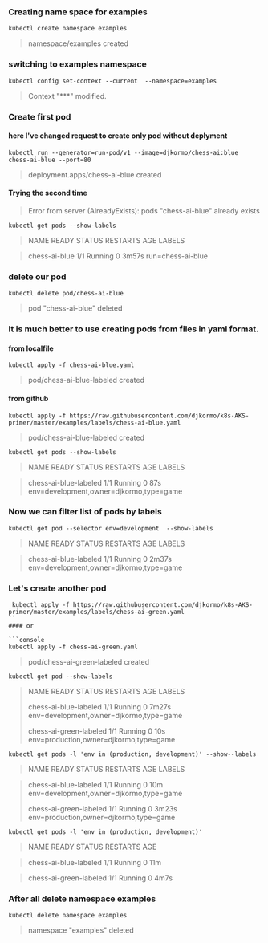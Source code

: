 ### Creating name space for examples

```console
kubectl create namespace examples
```

> namespace/examples created


### switching to examples namespace

```console
kubectl config set-context --current  --namespace=examples
```

> Context "***" modified.



### Create first pod
#### here I've changed  request to create only  pod without deplyment

```console
kubectl run --generator=run-pod/v1 --image=djkormo/chess-ai:blue  chess-ai-blue --port=80
```

> deployment.apps/chess-ai-blue created

#### Trying the second time 

> Error from server (AlreadyExists): pods "chess-ai-blue" already exists

```console
kubectl get pods --show-labels
```


> NAME            READY   STATUS    RESTARTS   AGE     LABELS

> chess-ai-blue   1/1     Running   0          3m57s   run=chess-ai-blue


### delete our pod 

```console
kubectl delete pod/chess-ai-blue
```
> pod "chess-ai-blue" deleted

### It is much better to use creating pods from  files in yaml format.


#### from localfile

```console
kubectl apply -f chess-ai-blue.yaml
```

> pod/chess-ai-blue-labeled created

#### from github

``` console
kubectl apply -f https://raw.githubusercontent.com/djkormo/k8s-AKS-primer/master/examples/labels/chess-ai-blue.yaml
```

> pod/chess-ai-blue-labeled created


```console
kubectl get pods --show-labels
```

> NAME                    READY   STATUS    RESTARTS   AGE   LABELS

> chess-ai-blue-labeled   1/1     Running   0          87s   env=development,owner=djkormo,type=game


### Now we can filter list of pods by  labels

```console
kubectl get pod --selector env=development  --show-labels
```

> NAME                    READY   STATUS    RESTARTS   AGE     LABELS

> chess-ai-blue-labeled   1/1     Running   0          2m37s   env=development,owner=djkormo,type=game


### Let's create another pod 

```console
 kubectl apply -f https://raw.githubusercontent.com/djkormo/k8s-AKS-primer/master/examples/labels/chess-ai-green.yaml
`` 
#### or

```console
kubectl apply -f chess-ai-green.yaml
```

> pod/chess-ai-green-labeled created


```console
kubectl get pod --show-labels
```

> NAME                     READY   STATUS    RESTARTS   AGE     LABELS
>
> chess-ai-blue-labeled    1/1     Running   0          7m27s   env=development,owner=djkormo,type=game
>
> chess-ai-green-labeled   1/1     Running   0          10s     env=production,owner=djkormo,type=game

```console
kubectl get pods -l 'env in (production, development)' --show--labels 
```

> NAME                     READY   STATUS    RESTARTS   AGE     LABELS

> chess-ai-blue-labeled    1/1     Running   0          10m     env=development,owner=djkormo,type=game
>
> chess-ai-green-labeled   1/1     Running   0          3m23s   env=production,owner=djkormo,type=game


```console
kubectl get pods -l 'env in (production, development)' 
```

>NAME                     READY   STATUS    RESTARTS   AGE

> chess-ai-blue-labeled    1/1     Running   0          11m

> chess-ai-green-labeled   1/1     Running   0          4m7s

### After all delete namespace examples 
 
```console
kubectl delete namespace examples 
```

> namespace "examples" deleted


